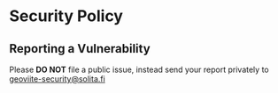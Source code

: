 # Security Policy

## Reporting a Vulnerability

Please **DO NOT** file a public issue, instead send your report privately to geoviite-security@solita.fi

